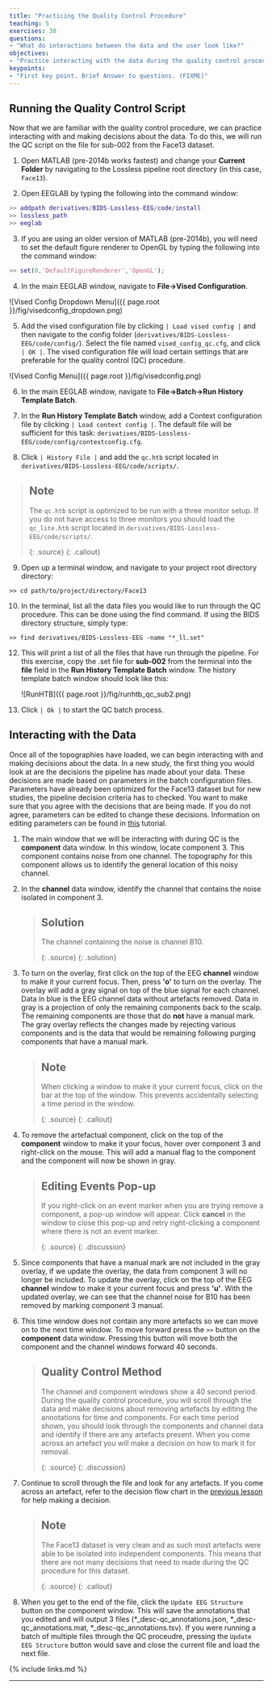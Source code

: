```yaml
---
title: "Practicing the Quality Control Procedure"
teaching: 5
exercises: 30
questions:
- "What do interactions between the data and the user look like?"
objectives:
- "Practice interacting with the data during the quality control procedure."
keypoints:
- "First key point. Brief Answer to questions. (FIXME)"
---
```


## Running the Quality Control Script 

Now that we are familiar with the quality control procedure, we can practice interacting with and making decisions about the data. To do this, we will run the QC script on the file for sub-002 from the Face13 dataset.

1. Open MATLAB (pre-2014b works fastest) and change your **Current Folder** by navigating to the Lossless pipeline root directory (in this case, `Face13`).

2. Open EEGLAB by typing the following into the command window:

```matlab
>> addpath derivatives/BIDS-Lossless-EEG/code/install
>> lossless_path
>> eeglab
```

3. If you are using an older version of MATLAB (pre-2014b), you will need to set the default figure renderer to OpenGL by typing the following into the command window:


```matlab
>> set(0,'DefaultFigureRenderer','OpenGL');
```

4. In the main EEGLAB window, navigate to **File->Vised Configuration**. 

![Vised Config Dropdown Menu]({{ page.root }}/fig/visedconfig_dropdown.png)

5. Add the vised configuration file by clicking `| Load vised config |` and then navigate to the config folder (`derivatives/BIDS-Lossless-EEG/code/config/`). Select the file named `vised_config_qc.cfg`, and click `| OK |`. The vised configuration file will load certain settings that are preferable for the quality control (QC) procedure.

![Vised Config Menu]({{ page.root }}/fig/visedconfig.png)

6. In the main EEGLAB window, navigate to **File->Batch->Run History Template Batch**.


7. In the **Run History Template Batch** window, add a Context configuration file by clicking `| Load context config |`. The default file will be sufficient for this task: `derivatives/BIDS-Lossless-EEG/code/config/contextconfig.cfg`. 

8. Click `| History File |` and add the `qc.htb` script located in `derivatives/BIDS-Lossless-EEG/code/scripts/`.

> ## Note 
> The `qc.htb` script is optimized to be run with a three monitor setup. If you do not have access to three monitors you should load the `qc_lite.htb` script located in `derivatives/BIDS-Lossless-EEG/code/scripts/`.      
> 
> {: .source}
{: .callout}

9. Open up a terminal window, and navigate to your project root directory directory:

`>> cd path/to/project/directory/Face13`

10. In the terminal, list all the data files you would like to run through the QC procedure. This can be done using the find command. If using the BIDS directory structure, simply type:

`>> find derivatives/BIDS-Lossless-EEG -name "*_ll.set"`

12. This will print a list of all the files that have run through the pipeline. For this exercise, copy the .set file for **sub-002** from the terminal into the **file** field in the **Run History Template Batch** window. The history template batch window should look like this:

    ![RunHTB]({{ page.root }}/fig/runhtb_qc_sub2.png)

13. Click `| Ok |` to start the QC batch process.

## Interacting with the Data

Once all of the topographies have loaded, we can begin interacting with and making decisions about the data. In a new study, the first thing you would look at are the decisions the pipeline has made about your data. These decisions are made based on parameters in the batch configuration files. Parameters have already been optimized for the Face13 dataset but for new studies, the pipeline decision criteria has to checked. You want to make sure that you agree with the decisions that are being made. If you do not agree, parameters can be edited to change these decisions. Information on editing parameters can be found in [this](link) tutorial.

1. The main window that we will be interacting with during QC is the **component** data window. In this window, locate component 3. This component contains noise from one channel. The topography for this component allows us to identify the general location of this noisy channel.

2. In the **channel** data window, identify the channel that contains the noise isolated in component 3.

    > ## Solution
    > The channel containing the noise is channel B10.
    >
    > {: .source}
    {: .solution}

3. To turn on the overlay, first click on the top of the EEG **channel** window to make it your current focus. Then, press **'o'** to turn on the overlay. The overlay will add a gray signal on top of the blue signal for each channel. Data in blue is the EEG channel data without artefacts removed. Data in gray is a projection of only the remaining components back to the scalp. The remaining components are those that do **not** have a manual mark. The gray overlay reflects the changes made by rejecting various components and is the data that would be remaining following purging components that have a manual mark.

    > ## Note
    > When clicking a window to make it your current focus, click on the bar at the top of the window. This prevents accidentally selecting a time period in the window.
    >
    > {: .source}
    {: .callout}

4. To remove the artefactual component, click on the top of the **component** window to make it your focus, hover over component 3 and right-click on the mouse. This will add a manual flag to the component and the component will now be shown in gray.

    > ## Editing Events Pop-up
    > If you right-click on an event marker when you are trying remove a component, a pop-up window will appear. Click **cancel** in the window to close this pop-up and retry right-clicking a component where there is not an event marker.
    >
    > {: .source}
    {: .discussion}

5. Since components that have a manual mark are not included in the gray overlay, if we update the overlay, the data from component 3 will no longer be included. To update the overlay, click on the top of the EEG **channel** window to make it your current focus and press **'u'**. With the updated overlay, we can see that the channel noise for B10 has been removed by marking component 3 manual.  

6. This time window does not contain any more artefacts so we can move on to the next time window. To move forward press the `>>` button on the **component** data window. Pressing this button will move both the component and the channel windows forward 40 seconds.

    > ## Quality Control Method
    > The channel and component windows show a 40 second period. During the quality control procedure, you will scroll through the data and make decisions about removing artefacts by editing the annotations for time and components. For each time period shown, you should look through the components and channel data and identify if there are any artefacts present. When you come across an artefact you will make a decision on how to mark it for removal. 
    >
    > {: .source}
    {: .discussion}

7. Continue to scroll through the file and look for any artefacts. If you come across an artefact, refer to the decision flow chart in the [previous lesson](https://bucanl.github.io/SDC-LOSSLESS-QC/04-making_decisions_about_the_data/index.html) for help making a decision. 

    > ## Note
    > The Face13 dataset is very clean and as such most artefacts were able to be isolated into independent components. This means that there are not many decisions that need to made during the QC procedure for this dataset. 
    >
    > {: .source}
    {: .callout}

8. When you get to the end of the file, click the `Update EEG Structure` button on the component window. This will save the annotations that you edited and will output 3 files (*_desc-qc_annotations.json, *_desc-qc_annotations.mat, *_desc-qc_annotations.tsv). If you were running a batch of multiple files through the QC proceudre, pressing the `Update EEG Structure` button would save and close the current file and load the next file.


{% include links.md %}

---
